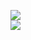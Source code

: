 [![](https://img.shields.io/badge/Made%20With-Github%20Spray-lightgrey.svg?style=for-the-badge&logo=github)](https://github.com/Annihil/github-spray#24669)  
[![](https://i.imgur.com/2DrTn0Z.gif)](https://github.com/Annihil/github-spray)